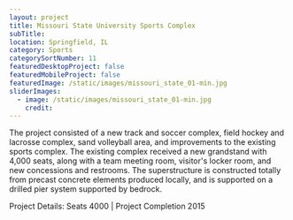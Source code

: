 ```yaml
---
layout: project
title: Missouri State University Sports Complex
subTitle:
location: Springfield, IL
category: Sports
categorySortNumber: 11
featuredDesktopProject: false
featuredMobileProject: false
featuredImage: /static/images/missouri_state_01-min.jpg
sliderImages:
  - image: /static/images/missouri_state_01-min.jpg
    credit:
---
```

The project consisted of a new track and soccer complex, field hockey and lacrosse complex, sand volleyball area, and improvements to the existing sports complex.  The existing complex received a new grandstand with 4,000 seats, along with a team meeting room, visitor\'s locker room, and new concessions and restrooms.  The superstructure is constructed totally from precast concrete elements produced locally, and is supported on a drilled pier system supported by bedrock.

Project Details:  Seats 4000  | Project Completion 2015



































